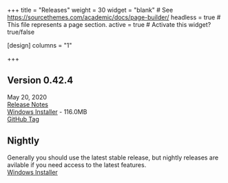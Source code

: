 +++
title = "Releases"
weight = 30
widget = "blank"  # See https://sourcethemes.com/academic/docs/page-builder/
headless = true  # This file represents a page section.
active = true  # Activate this widget? true/false

[design]
columns = "1"

+++

<a name="releases"></a>

## Version 0.42.4
May 20, 2020<br>
[Release Notes](docs/releases/ver_0_42_4/)<br>
[Windows Installer](setup/BeefSetup_0_42_4.exe) - 116.0MB<br>
[GitHub Tag](https://github.com/beefytech/Beef/tree/0.42.4)

## Nightly
Generally you should use the latest stable release, but nightly releases are avilable if you need access to the latest features.<br>
[Windows Installer](http://setup/BeefSetup.exe)